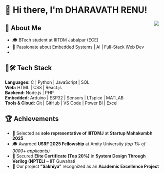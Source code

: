 # 👋 Hi there, I'm DHARAVATH RENU!

<img align="right" src="https://visitor-badge.glitch.me/badge?page_id=yourusername" />

## 🧠 About Me

- 🎓 BTech student at IIITDM Jabalpur (ECE)
- 🚀 Passionate about Embedded Systems | AI | Full-Stack Web Dev
- 
## 🔗🛠️ Tech Stack

**Languages:** C | Python | JavaScript | SQL  
**Web:** HTML | CSS | React.js  
**Backend:** Node.js | PHP  
**Embedded:** Arduino | ESP32 | Sensors | LTspice | MATLAB  
**Tools & Cloud:** Git | GitHub | VS Code | Power BI | Excel  

## 🏆 Achievements

- 🥇 Selected as **sole representative of IIITDMJ** at **Startup Mahakumbh 2025**
- 🎓 Awarded **USRF 2025 Fellowship** at Amity University *(top 1% of 3000+ applicants)*
- 🏅 Secured **Elite Certificate (Top 20%)** in **System Design Through Verilog (NPTEL)** – IIT Guwahati
- 🧠 Our project **"Sakhiya"** recognized as an **Academic Excellence Project**

